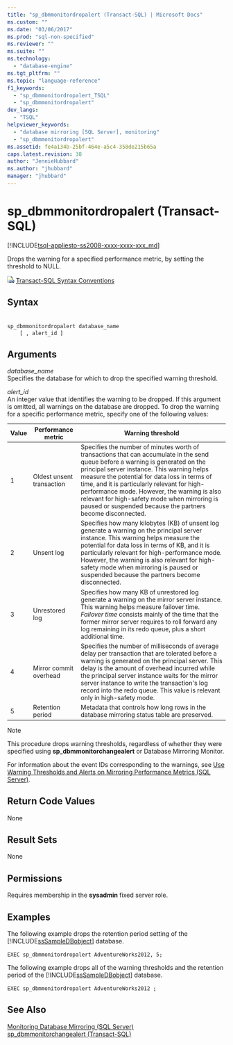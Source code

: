 ```yaml
---
title: "sp_dbmmonitordropalert (Transact-SQL) | Microsoft Docs"
ms.custom: ""
ms.date: "03/06/2017"
ms.prod: "sql-non-specified"
ms.reviewer: ""
ms.suite: ""
ms.technology: 
  - "database-engine"
ms.tgt_pltfrm: ""
ms.topic: "language-reference"
f1_keywords: 
  - "sp_dbmmonitordropalert_TSQL"
  - "sp_dbmmonitordropalert"
dev_langs: 
  - "TSQL"
helpviewer_keywords: 
  - "database mirroring [SQL Server], monitoring"
  - "sp_dbmmonitordropalert"
ms.assetid: fe4a134b-25bf-464e-a5c4-358de215b65a
caps.latest.revision: 38
author: "JennieHubbard"
ms.author: "jhubbard"
manager: "jhubbard"
---
```

# sp_dbmmonitordropalert (Transact-SQL)
[!INCLUDE[tsql-appliesto-ss2008-xxxx-xxxx-xxx_md](../../includes/tsql-appliesto-ss2008-xxxx-xxxx-xxx-md.md)]

  Drops the warning for a specified performance metric, by setting the threshold to NULL.  
  
 ![Topic link icon](../../database-engine/configure-windows/media/topic-link.gif "Topic link icon") [Transact-SQL Syntax Conventions](../../t-sql/language-elements/transact-sql-syntax-conventions-transact-sql.md)  
  
## Syntax  
  
```  
  
sp_dbmmonitordropalert database_name   
    [ , alert_id ]   
```  
  
## Arguments  
 *database_name*  
 Specifies the database for which to drop the specified warning threshold.  
  
 *alert_id*  
 An integer value that identifies the warning to be dropped. If this argument is omitted, all warnings on the database are dropped. To drop the warning for a specific performance metric, specify one of the following values:  
  
|Value|Performance metric|Warning threshold|  
|-----------|------------------------|-----------------------|  
|1|Oldest unsent transaction|Specifies the number of minutes worth of transactions that can accumulate in the send queue before a warning is generated on the principal server instance. This warning helps measure the potential for data loss in terms of time, and it is particularly relevant for high-performance mode. However, the warning is also relevant for high-safety mode when mirroring is paused or suspended because the partners become disconnected.|  
|2|Unsent log|Specifies how many kilobytes (KB) of unsent log generate a warning on the principal server instance. This warning helps measure the potential for data loss in terms of KB, and it is particularly relevant for high-performance mode. However, the warning is also relevant for high-safety mode when mirroring is paused or suspended because the partners become disconnected.|  
|3|Unrestored log|Specifies how many KB of unrestored log generate a warning on the mirror server instance. This warning helps measure failover time. *Failover time* consists mainly of the time that the former mirror server requires to roll forward any log remaining in its redo queue, plus a short additional time.|  
|4|Mirror commit overhead|Specifies the number of milliseconds of average delay per transaction that are tolerated before a warning is generated on the principal server. This delay is the amount of overhead incurred while the principal server instance waits for the mirror server instance to write the transaction's log record into the redo queue. This value is relevant only in high-safety mode.|  
|5|Retention period|Metadata that controls how long rows in the database mirroring status table are preserved.|  
  
> [!NOTE]  
>  This procedure drops warning thresholds, regardless of whether they were specified using **sp_dbmmonitorchangealert** or Database Mirroring Monitor.  
  
 For information about the event IDs corresponding to the warnings, see [Use Warning Thresholds and Alerts on Mirroring Performance Metrics &#40;SQL Server&#41;](../../database-engine/database-mirroring/use-warning-thresholds-and-alerts-on-mirroring-performance-metrics-sql-server.md).  
  
## Return Code Values  
 None  
  
## Result Sets  
 None  
  
## Permissions  
 Requires membership in the **sysadmin** fixed server role.  
  
## Examples  
 The following example drops the retention period setting of the [!INCLUDE[ssSampleDBobject](../../includes/sssampledbobject-md.md)] database.  
  
```  
EXEC sp_dbmmonitordropalert AdventureWorks2012, 5;  
```  
  
 The following example drops all of the warning thresholds and the retention period of the [!INCLUDE[ssSampleDBobject](../../includes/sssampledbobject-md.md)] database.  
  
```  
EXEC sp_dbmmonitordropalert AdventureWorks2012 ;  
```  
  
## See Also  
 [Monitoring Database Mirroring &#40;SQL Server&#41;](../../database-engine/database-mirroring/monitoring-database-mirroring-sql-server.md)   
 [sp_dbmmonitorchangealert &#40;Transact-SQL&#41;](../../relational-databases/system-stored-procedures/sp-dbmmonitorchangealert-transact-sql.md)  
  
  